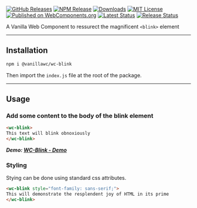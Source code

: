 [![GitHub Releases](https://img.shields.io/github/v/release/vanillawc/wc-blink.svg)](https://github.com/vanillawc/wc-blink/releases)
[![NPM Release](https://badgen.net/npm/v/@vanillawc/wc-blink)](https://www.npmjs.com/package/@vanillawc/wc-blink)
[![Downloads](https://badgen.net/npm/dt/@vanillawc/wc-blink)](https://www.npmjs.com/package/@vanillawc/wc-blink)
[![MIT License](https://img.shields.io/badge/license-MIT-blue.svg)](https://raw.githubusercontent.com/vanillawc/wc-blink/master/LICENSE)
[![Published on WebComponents.org](https://img.shields.io/badge/webcomponents.org-published-blue.svg)](https://www.webcomponents.org/element/@vanillawc/wc-blink)
[![Latest Status](https://github.com/vanillawc/wc-blink/workflows/Latest/badge.svg)](https://github.com/vanillawc/wc-blink/actions)
[![Release Status](https://github.com/vanillawc/wc-blink/workflows/Release/badge.svg)](https://github.com/vanillawc/wc-blink/actions)

A Vanilla Web Component to ressurect the magnificent `<blink>` element

 <!-- TODO: Add video graphic here -->

-----

## Installation

```sh
npm i @vanillawc/wc-blink
```

Then import the `index.js` file at the root of the package.

-----

## Usage

### Add some content to the body of the blink element

```html
<wc-blink>
This text will blink obnoxiously
</wc-blink>
```

***Demo: [WC-Blink - Demo][]***

### Styling

Stying can be done using standard css attributes.

```html
<wc-blink style="font-family: sans-serif;">
This will demonstrate the resplendent joy of HTML in its prime
</wc-blink>
```

[WC-Blink - Demo]: https://vanillawc.github.io/wc-blink/demo/index.html